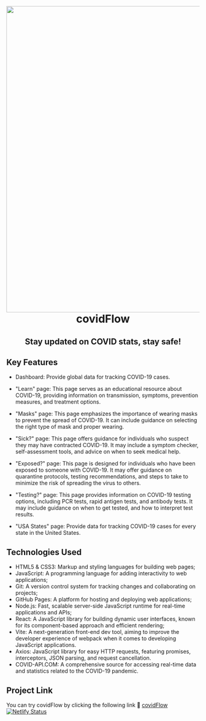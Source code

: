 <h1 align="center">
  <br>
    <img src="https://covidflow.netlify.app/logo.png" width="800">
  <br>
  covidFlow
  <br>
</h1>

<h2 align="center">Stay updated on COVID stats, stay safe!</h2>

## Key Features

- Dashboard: Provide global data for tracking COVID-19 cases.

- "Learn" page: This page serves as an educational resource about COVID-19, providing information on transmission, symptoms, prevention measures, and treatment options.

- "Masks" page: This page emphasizes the importance of wearing masks to prevent the spread of COVID-19. It can include guidance on selecting the right type of mask and proper wearing.

- "Sick?" page: This page offers guidance for individuals who suspect they may have contracted COVID-19. It may include a symptom checker, self-assessment tools, and advice on when to seek medical help.

- "Exposed?" page: This page is designed for individuals who have been exposed to someone with COVID-19. It may offer guidance on quarantine protocols, testing recommendations, and steps to take to minimize the risk of spreading the virus to others.

- "Testing?" page: This page provides information on COVID-19 testing options, including PCR tests, rapid antigen tests, and antibody tests. It may include guidance on when to get tested, and how to interpret test results.

- "USA States" page:  Provide data for tracking COVID-19 cases for every state in the United States.


## Technologies Used

- HTML5 & CSS3: Markup and styling languages for building web pages;
- JavaScript: A programming language for adding interactivity to web applications;
- Git: A version control system for tracking changes and collaborating on projects;
- GitHub Pages: A platform for hosting and deploying web applications;
- Node.js: Fast, scalable server-side JavaScript runtime for real-time applications and APIs;
- React: A JavaScript library for building dynamic user interfaces, known for its component-based approach and efficient rendering;
- Vite: A next-generation front-end dev tool, aiming to improve the developer experience of webpack when it comes to developing JavaScript applications.
- Axios: JavaScript library for easy HTTP requests, featuring promises, interceptors, JSON parsing, and request cancellation.
- COVID-API.COM: A comprehensive source for accessing real-time data and statistics related to the COVID-19 pandemic.

## Project Link

You can try covidFlow by clicking the following link :link: [covidFlow](https://covidflow.netlify.app/) <br/>
[![Netlify Status](https://api.netlify.com/api/v1/badges/9c537389-6e6d-4703-ac14-32907beb2ce5/deploy-status)](https://app.netlify.com/sites/covidflow/deploys)

